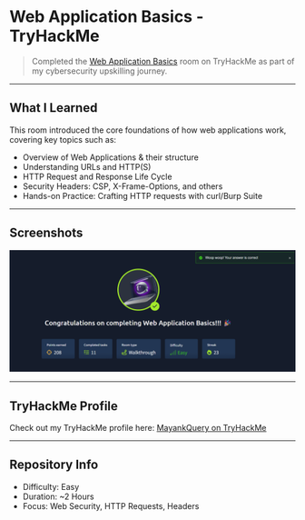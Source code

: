 # Web Application Basics - TryHackMe

> Completed the [Web Application Basics](https://tryhackme.com/room/webapplicationbasics) room on TryHackMe as part of my cybersecurity upskilling journey.

---

## What I Learned

This room introduced the core foundations of how web applications work, covering key topics such as:

- Overview of Web Applications & their structure
- Understanding URLs and HTTP(S)
- HTTP Request and Response Life Cycle
- Security Headers: CSP, X-Frame-Options, and others
- Hands-on Practice: Crafting HTTP requests with curl/Burp Suite

---

## Screenshots
![THM Badge](https://github.com/MayankQuery/tryhackme-writeups/blob/main/web-application-basics/screenshots/web-application-basics-completion.png)

---

## TryHackMe Profile

Check out my TryHackMe profile here: [MayankQuery on TryHackMe](https://tryhackme.com/p/MayankQuery)

---

## Repository Info

- Difficulty: Easy
- Duration: ~2 Hours
- Focus: Web Security, HTTP Requests, Headers
